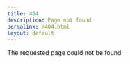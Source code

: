```yaml
---
title: 404
description: Page not found
permalink: /404.html
layout: default
---
```


The requested page could not be found.
